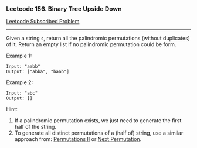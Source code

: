 ### Leetcode 156. Binary Tree Upside Down
[Leetcode Subscribed Problem](https://leetcode.com/problems/palindrome-permutation-ii/)

---


Given a string `s`, return all the palindromic permutations (without duplicates) of it. Return an empty list if no palindromic permutation could be form.

Example 1:
```
Input: "aabb"
Output: ["abba", "baab"]
```
Example 2:
```
Input: "abc"
Output: []
```

Hint:

1. If a palindromic permutation exists, we just need to generate the first half of the string.
1. To generate all distinct permutations of a (half of) string, use a similar approach from: [Permutations II](https://leetcode.com/problems/permutations-ii) or [Next Permutation](https://leetcode.com/problems/next-permutation).
